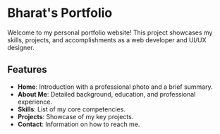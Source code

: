 # Bharat's Portfolio

Welcome to my personal portfolio website! This project showcases my skills, projects, and accomplishments as a web developer and UI/UX designer.

## Features

- **Home**: Introduction with a professional photo and a brief summary.
- **About Me**: Detailed background, education, and professional experience.
- **Skills**: List of my core competencies.
- **Projects**: Showcase of my key projects.
- **Contact**: Information on how to reach me.
